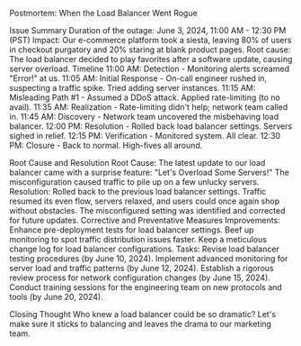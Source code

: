 Postmortem: When the Load Balancer Went Rogue







Issue Summary
Duration of the outage: June 3, 2024, 11:00 AM - 12:30 PM (PST) Impact: Our e-commerce platform took a siesta, leaving 80% of users in checkout purgatory and 20% staring at blank product pages. Root cause: The load balancer decided to play favorites after a software update, causing server overload.
Timeline
11:00 AM: Detection - Monitoring alerts screamed "Error!" at us.
11:05 AM: Initial Response - On-call engineer rushed in, suspecting a traffic spike. Tried adding server instances.
11:15 AM: Misleading Path #1 - Assumed a DDoS attack. Applied rate-limiting (to no avail).
11:35 AM: Realization - Rate-limiting didn't help; network team called in.
11:45 AM: Discovery - Network team uncovered the misbehaving load balancer.
12:00 PM: Resolution - Rolled back load balancer settings. Servers sighed in relief.
12:15 PM: Verification - Monitored system. All clear.
12:30 PM: Closure - Back to normal. High-fives all around.


Root Cause and Resolution
Root Cause: The latest update to our load balancer came with a surprise feature: "Let's Overload Some Servers!" The misconfiguration caused traffic to pile up on a few unlucky servers.
Resolution: Rolled back to the previous load balancer settings. Traffic resumed its even flow, servers relaxed, and users could once again shop without obstacles. The misconfigured setting was identified and corrected for future updates.
Corrective and Preventative Measures
Improvements:
Enhance pre-deployment tests for load balancer settings.
Beef up monitoring to spot traffic distribution issues faster.
Keep a meticulous change log for load balancer configurations.
Tasks:
Revise load balancer testing procedures (by June 10, 2024).
Implement advanced monitoring for server load and traffic patterns (by June 12, 2024).
Establish a rigorous review process for network configuration changes (by June 15, 2024).
Conduct training sessions for the engineering team on new protocols and tools (by June 20, 2024).

Closing Thought
Who knew a load balancer could be so dramatic? Let's make sure it sticks to balancing and leaves the drama to our marketing team.

